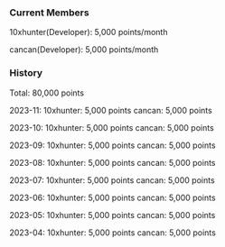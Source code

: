 ### Current Members

10xhunter(Developer): 5,000 points/month

cancan(Developer): 5,000 points/month

### History

Total: 80,000 points

2023-11:
10xhunter: 5,000 points
cancan: 5,000 points

2023-10:
10xhunter: 5,000 points
cancan: 5,000 points

2023-09:
10xhunter: 5,000 points
cancan: 5,000 points

2023-08:
10xhunter: 5,000 points
cancan: 5,000 points

2023-07:
10xhunter: 5,000 points
cancan: 5,000 points

2023-06:
10xhunter: 5,000 points
cancan: 5,000 points

2023-05:
10xhunter: 5,000 points
cancan: 5,000 points

2023-04:
10xhunter: 5,000 points
cancan: 5,000 points
